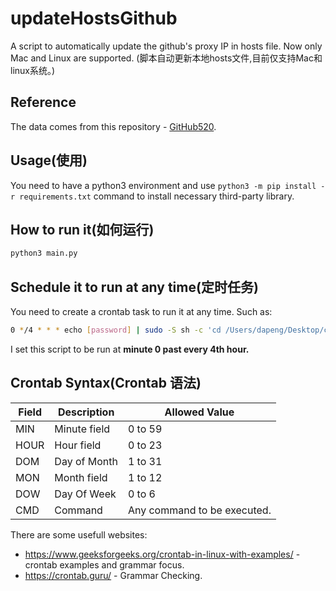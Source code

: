 # updateHostsGithub

A script to automatically update the github's proxy IP in hosts file. Now only Mac and Linux are supported. (脚本自动更新本地hosts文件,目前仅支持Mac和linux系统。)

## Reference

The data comes from this repository - [GitHub520](https://github.com/521xueweihan/GitHub520).

## Usage(使用)

You need to have a python3 environment and use `python3 -m pip install -r requirements.txt` command to install  necessary third-party library.

## How to run it(如何运行)

```bash
python3 main.py
```

## Schedule it to run at any time(定时任务)

You need to create a crontab task to run it at any time. Such as:

```bash
0 */4 * * * echo [password] | sudo -S sh -c 'cd /Users/dapeng/Desktop/code/python3 && /Users/dapeng/.virtualenvs/py39/bin/python main.py >> crontask.log 2>&1'
```

I set this script to be run at **minute 0 past every 4th hour.**

## Crontab Syntax(Crontab 语法)

|Field|Description|Allowed Value|
|-|-|-|
|MIN|Minute field|0 to 59|
|HOUR|Hour field|0 to 23|
|DOM|Day of Month|1 to 31|
|MON|Month field|1 to 12|
|DOW|Day Of Week|0 to 6|
|CMD|Command|Any command to be executed.|

There are some usefull websites:

- https://www.geeksforgeeks.org/crontab-in-linux-with-examples/ - crontab examples and grammar focus.
- https://crontab.guru/ - Grammar Checking.
